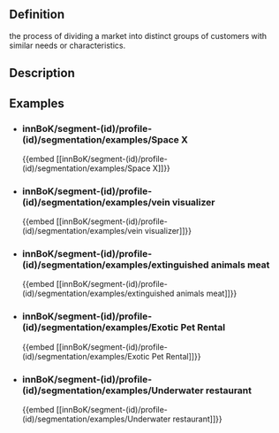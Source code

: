 
## Definition
the process of dividing a market into distinct groups of customers with similar needs or characteristics.
## Description
## Examples
- ### innBoK/segment-(id)/profile-(id)/segmentation/examples/Space X
	{{embed [[innBoK/segment-(id)/profile-(id)/segmentation/examples/Space X]]}}
- ### innBoK/segment-(id)/profile-(id)/segmentation/examples/vein visualizer
	{{embed [[innBoK/segment-(id)/profile-(id)/segmentation/examples/vein visualizer]]}}
- ### innBoK/segment-(id)/profile-(id)/segmentation/examples/extinguished animals meat
	{{embed [[innBoK/segment-(id)/profile-(id)/segmentation/examples/extinguished animals meat]]}}
- ### innBoK/segment-(id)/profile-(id)/segmentation/examples/Exotic Pet Rental
	{{embed [[innBoK/segment-(id)/profile-(id)/segmentation/examples/Exotic Pet Rental]]}}
- ### innBoK/segment-(id)/profile-(id)/segmentation/examples/Underwater restaurant
	{{embed [[innBoK/segment-(id)/profile-(id)/segmentation/examples/Underwater restaurant]]}}












